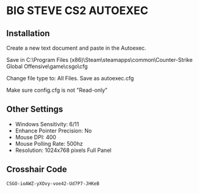 # BIG STEVE CS2 AUTOEXEC

## Installation

Create a new text document and paste in the Autoexec.

Save in C:\Program Files (x86)\Steam\steamapps\common\Counter-Strike Global Offensive\game\csgo\cfg

Change file type to: All Files. Save as autoexec.cfg

Make sure config.cfg is not "Read-only"

## Other Settings
+ Windows Sensitivity: 6/11  
+ Enhance Pointer Precision: No  
+ Mouse DPI: 400  
+ Mouse Polling Rate: 500hz  
+ Resolution: 1024x768 pixels Full Panel

## Crosshair Code
`CSGO-ioAWZ-yXOvy-voe42-Ud7P7-JHKeB`
